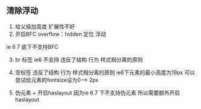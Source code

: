 ## 清除浮动
1. 给父级加高度
  扩展性不好
2. 开启BFC
  overflow：hidden
  定位
  浮动

  ie 6 7 底下不支持BFC

3. br 标签
  ie6 不支持
  违反了结构 行为 样式相分离的原则

4. 空标签
  违反了结构 行为 样式相分离的原则
    ie6下元素的最小高度为19px
      可以尝试给元素的fontsize设为0--> 2px

5. 伪元素 + 开启haslayout
  因为ie 6 7 下不支持伪元素
  所以需要额外开启haslayout
  